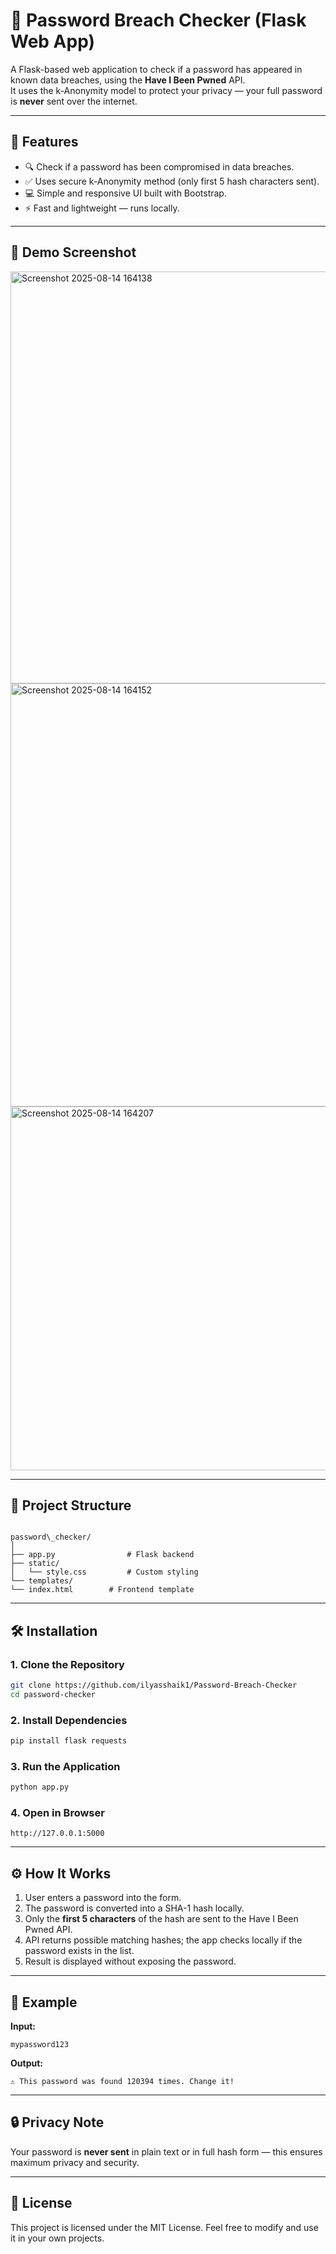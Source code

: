 
# 🔐 Password Breach Checker (Flask Web App)

A Flask-based web application to check if a password has appeared in known data breaches, using the **Have I Been Pwned** API.  
It uses the k-Anonymity model to protect your privacy — your full password is **never** sent over the internet.

---

## 🚀 Features
- 🔍 Check if a password has been compromised in data breaches.
- ✅ Uses secure k-Anonymity method (only first 5 hash characters sent).
- 💻 Simple and responsive UI built with Bootstrap.
- ⚡ Fast and lightweight — runs locally.

---

## 📸 Demo Screenshot
<img width="1156" height="659" alt="Screenshot 2025-08-14 164138" src="https://github.com/user-attachments/assets/c3e6326b-a095-444f-a382-2c74c0e55609" />
<img width="1851" height="677" alt="Screenshot 2025-08-14 164152" src="https://github.com/user-attachments/assets/0a894ad1-adee-4282-9822-8400d81c48c6" />
<img width="1889" height="582" alt="Screenshot 2025-08-14 164207" src="https://github.com/user-attachments/assets/1314513a-c287-4e48-b839-53b86eafc750" />



---

## 📂 Project Structure
```

password\_checker/
│
├── app.py                # Flask backend
├── static/
│   └── style.css         # Custom styling
└── templates/
└── index.html        # Frontend template

````

---

## 🛠 Installation

### 1. Clone the Repository
```bash
git clone https://github.com/ilyasshaik1/Password-Breach-Checker
cd password-checker
````

### 2. Install Dependencies

```bash
pip install flask requests
```

### 3. Run the Application

```bash
python app.py
```

### 4. Open in Browser

```
http://127.0.0.1:5000
```

---

## ⚙️ How It Works

1. User enters a password into the form.
2. The password is converted into a SHA-1 hash locally.
3. Only the **first 5 characters** of the hash are sent to the Have I Been Pwned API.
4. API returns possible matching hashes; the app checks locally if the password exists in the list.
5. Result is displayed without exposing the password.

---

## 📜 Example

**Input:**

```
mypassword123
```

**Output:**

```
⚠️ This password was found 120394 times. Change it!
```

---

## 🔒 Privacy Note

Your password is **never sent** in plain text or in full hash form — this ensures maximum privacy and security.

---

## 📄 License

This project is licensed under the MIT License.
Feel free to modify and use it in your own projects.
